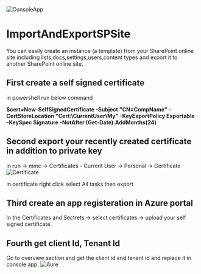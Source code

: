 ![ConsoleApp](https://github.com/Shmata/ImportAndExportSPSite/assets/2398297/d7b887bb-ac0c-408c-88ba-942ca035060f)

# ImportAndExportSPSite
You can easily create an instance (a template) from your SharePoint online site including lists,docs,settings,users,content types and export it to another SharePoint online site. 

## First create a self signed certificate
in powershell run below command 

**$cert=New-SelfSignedCertificate -Subject "CN=CompName"  -CertStoreLocation "Cert:\CurrentUser\My"  -KeyExportPolicy Exportable -KeySpec Signature -NotAfter (Get-Date).AddMonths(24)**

## Second export your recently created certificate in addition to private key 
in run -> mmc -> Certificates - Current User -> Personal -> Certificate 
![Certificate](https://github.com/Shmata/ImportAndExportSPSite/assets/2398297/d8993c87-43ed-4518-8dd8-74f2c94ecc3d)

in certificate right click select All tasks then export 

## Third create an app registeration in Azure portal 
In the Certificates and Sectrets -> select certificates -> upload your self signed certificate. 

## Fourth get client Id, Tenant Id
Go to overview section and get the client id and tenant id and replace it in console app. 
![Aure](https://github.com/Shmata/ImportAndExportSPSite/assets/2398297/d1b6eee4-19ba-4d68-9871-82af89b4ea93)
